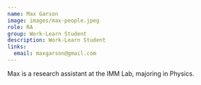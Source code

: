 ```yaml
---
name: Max Garson
image: images/max-people.jpeg
role: RA
group: Work-Learn Student  
description: Work-Learn Student
links:
  email: maxgarson@gmail.com
---
```


Max is a research assistant at the IMM Lab, majoring in Physics. 

